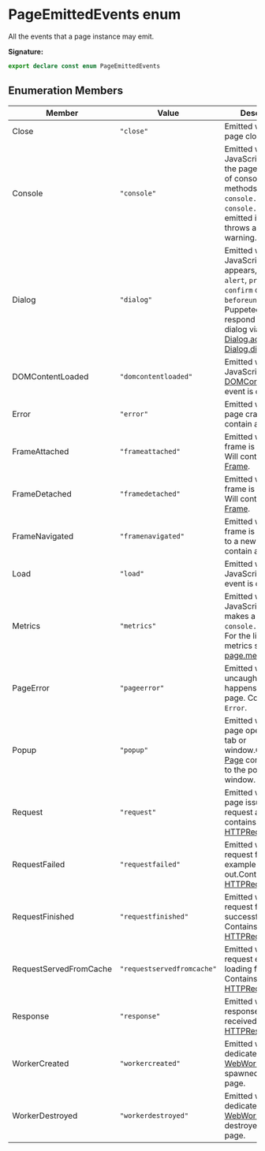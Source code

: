 # PageEmittedEvents enum

All the events that a page instance may emit.

**Signature:**

```typescript
export declare const enum PageEmittedEvents
```

## Enumeration Members

| Member                 | Value                                           | Description                                                                                                                                                                                                                                                                                 |
| ---------------------- | ----------------------------------------------- | ------------------------------------------------------------------------------------------------------------------------------------------------------------------------------------------------------------------------------------------------------------------------------------------- |
| Close                  | <code>&quot;close&quot;</code>                  | Emitted when the page closes.                                                                                                                                                                                                                                                               |
| Console                | <code>&quot;console&quot;</code>                | Emitted when JavaScript within the page calls one of console API methods, e.g. <code>console.log</code> or <code>console.dir</code>. Also emitted if the page throws an error or a warning.                                                                                                 |
| Dialog                 | <code>&quot;dialog&quot;</code>                 | Emitted when a JavaScript dialog appears, such as <code>alert</code>, <code>prompt</code>, <code>confirm</code> or <code>beforeunload</code>. Puppeteer can respond to the dialog via [Dialog.accept()](./puppeteer.dialog.accept.md) or [Dialog.dismiss()](./puppeteer.dialog.dismiss.md). |
| DOMContentLoaded       | <code>&quot;domcontentloaded&quot;</code>       | Emitted when the JavaScript [DOMContentLoaded](https://developer.mozilla.org/en-US/docs/Web/Events/DOMContentLoaded) event is dispatched.                                                                                                                                                   |
| Error                  | <code>&quot;error&quot;</code>                  | Emitted when the page crashes. Will contain an <code>Error</code>.                                                                                                                                                                                                                          |
| FrameAttached          | <code>&quot;frameattached&quot;</code>          | Emitted when a frame is attached. Will contain a [Frame](./puppeteer.frame.md).                                                                                                                                                                                                             |
| FrameDetached          | <code>&quot;framedetached&quot;</code>          | Emitted when a frame is detached. Will contain a [Frame](./puppeteer.frame.md).                                                                                                                                                                                                             |
| FrameNavigated         | <code>&quot;framenavigated&quot;</code>         | Emitted when a frame is navigated to a new URL. Will contain a [Frame](./puppeteer.frame.md).                                                                                                                                                                                               |
| Load                   | <code>&quot;load&quot;</code>                   | Emitted when the JavaScript [load](https://developer.mozilla.org/en-US/docs/Web/Events/load) event is dispatched.                                                                                                                                                                           |
| Metrics                | <code>&quot;metrics&quot;</code>                | Emitted when the JavaScript code makes a call to <code>console.timeStamp</code>. For the list of metrics see [page.metrics](./puppeteer.page.metrics.md).                                                                                                                                   |
| PageError              | <code>&quot;pageerror&quot;</code>              | Emitted when an uncaught exception happens within the page. Contains an <code>Error</code>.                                                                                                                                                                                                 |
| Popup                  | <code>&quot;popup&quot;</code>                  | Emitted when the page opens a new tab or window.Contains a [Page](./puppeteer.page.md) corresponding to the popup window.                                                                                                                                                                   |
| Request                | <code>&quot;request&quot;</code>                | Emitted when a page issues a request and contains a [HTTPRequest](./puppeteer.httprequest.md).                                                                                                                                                                                              |
| RequestFailed          | <code>&quot;requestfailed&quot;</code>          | Emitted when a request fails, for example by timing out.Contains a [HTTPRequest](./puppeteer.httprequest.md).                                                                                                                                                                               |
| RequestFinished        | <code>&quot;requestfinished&quot;</code>        | Emitted when a request finishes successfully. Contains a [HTTPRequest](./puppeteer.httprequest.md).                                                                                                                                                                                         |
| RequestServedFromCache | <code>&quot;requestservedfromcache&quot;</code> | Emitted when a request ended up loading from cache. Contains a [HTTPRequest](./puppeteer.httprequest.md).                                                                                                                                                                                   |
| Response               | <code>&quot;response&quot;</code>               | Emitted when a response is received. Contains a [HTTPResponse](./puppeteer.httpresponse.md).                                                                                                                                                                                                |
| WorkerCreated          | <code>&quot;workercreated&quot;</code>          | Emitted when a dedicated [WebWorker](https://developer.mozilla.org/en-US/docs/Web/API/Web_Workers_API) is spawned by the page.                                                                                                                                                              |
| WorkerDestroyed        | <code>&quot;workerdestroyed&quot;</code>        | Emitted when a dedicated [WebWorker](https://developer.mozilla.org/en-US/docs/Web/API/Web_Workers_API) is destroyed by the page.                                                                                                                                                            |
